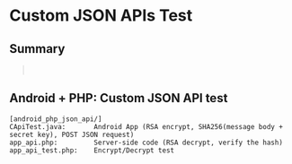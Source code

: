 Custom JSON APIs Test
===============


Summary
----------
> <br>



Android + PHP: Custom JSON API test
----------
>
    [android_php_json_api/]
    CApiTest.java:       Android App (RSA encrypt, SHA256(message body + secret key), POST JSON request)
    app_api.php:         Server-side code (RSA decrypt, verify the hash)
    app_api_test.php:    Encrypt/Decrypt test



